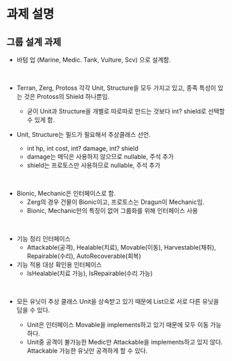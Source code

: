# 과제 설명

## 그룹 설계 과제

- 바텀 업 (Marine, Medic. Tank, Vulture, Scv) 으로 설계함.

<br>

- Terran, Zerg, Protoss 각각 Unit, Structure을 모두 가지고 있고, 종족 특성이 있는 것은 Protoss의 Shield 하나뿐임.
    - 굳이 Unit과 Structure을 개별로 따로따로 만드는 것보다 int? shield로 선택할 수 있게 함.

- Unit, Structure는 필드가 필요해서 추상클래스 선언.
    - int hp, int cost, int? damage, int? shield
    - damage는 메딕은 사용하지 않으므로 nullable, 주석 추가
    - shield는 프로토스만 사용하므로 nullable, 주석 추가

<br>

- Bionic, Mechanic은 인터페이스로 함.
    - Zerg의 경우 건물이 Bionic이고, 프로토스는 Dragun이 Mechanic임.
    - Bionic, Mechanic만의 특징이 없어 그룹화를 위해 인터페이스 사용

<br>

- 기능 정리 인터페이스
    - Attackable(공격), Healable(치료), Movable(이동), Harvestable(채취), Repairable(수리), AutoRecoverable(회복)
- 기능 적용 대상 확인용 인터페이스
    - IsHealable(치료 가능), IsRepairable(수리 가능)

<br>

- 모든 유닛이 추상 클래스 Unit을 상속받고 있기 때문에 List<Unit>으로 서로 다른 유닛을 담을 수 있다.
    - Unit은 인터페이스 Movable을 implements하고 있기 때문에 모두 이동 가능하다.
    - Unit중 공격이 불가능한 Medic만 Attackable을 implements하고 있지 않다. Attackable 가능한 유닛만 공격하게 할 수 있다.